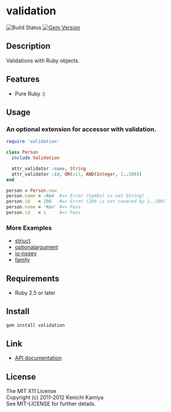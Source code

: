 validation
==========

![Build Status](https://github.com/kachick/validation/actions/workflows/test.yml/badge.svg?branch=main)
[![Gem Version](https://badge.fury.io/rb/validation.png)](http://badge.fury.io/rb/validation)

Description
-----------

Validations with Ruby objects.

Features
--------

* Pure Ruby :)

Usage
-----
### An optional extension for accessor with validation.

```ruby
require 'validation'

class Person
  include Validation

  attr_validator :name, String
  attr_validator :id, OR(nil, AND(Integer, 1..100))
end

person = Person.new
person.name = :Ken  #=> Error (Symbol is not String)
person.id   = 200   #=> Error (200 is not covered by 1..100)
person.name = 'Ken' #=> Pass
person.id   = 1     #=> Pass
```

### More Examples

* [striuct](https://github.com/kachick/striuct)
* [optionalargument](https://github.com/kachick/optionalargument)
* [io-nosey](https://github.com/kachick/io-nosey)
* [family](https://github.com/kachick/family)

Requirements
-------------

* Ruby 2.5 or later

Install
-------

```bash
gem install validation
```

Link
----

* [API documentation](https://rubydoc.info/github/kachick/validation/)

License
--------

The MIT X11 License  
Copyright (c) 2011-2012 Kenichi Kamiya  
See MIT-LICENSE for further details.
